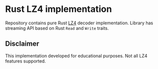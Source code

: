 # Rust LZ4 implementation
Repository contains pure Rust [LZ4](https://github.com/lz4/lz4) decoder implementation.
Library has streaming API based on Rust `Read` and `Write` traits.

## Disclaimer
This implementation developed for educational purposes.
Not all LZ4 features supported.
